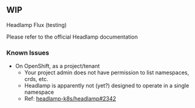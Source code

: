 ## WIP

Headlamp Flux (testing)

Please refer to the official Headlamp documentation

### Known Issues

* On OpenShift, as a project/tenant
  * Your project admin does not have permission to list namespaces, crds, etc.
  * Headlamp is apparently not (yet?) designed to operate in a single namespace
  * Ref: [headlamp-k8s/headlamp#2342](https://github.com/headlamp-k8s/headlamp/issues/2342)
